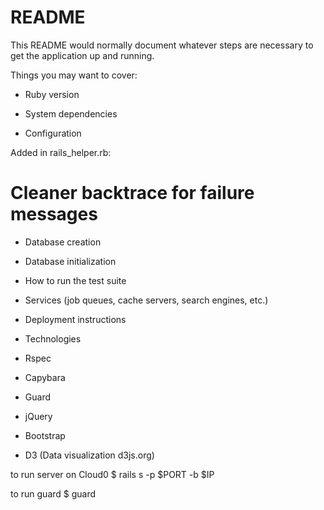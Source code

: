 # README

This README would normally document whatever steps are necessary to get the
application up and running.

Things you may want to cover:

* Ruby version

* System dependencies

* Configuration

Added in rails_helper.rb:
  # Cleaner backtrace for failure messages

* Database creation

* Database initialization

* How to run the test suite

* Services (job queues, cache servers, search engines, etc.)

* Deployment instructions

* Technologies
* Rspec
* Capybara
* Guard
* jQuery
* Bootstrap
* D3 (Data visualization d3js.org)

to run server on Cloud0
$ rails s -p $PORT -b $IP

to run guard
$ guard